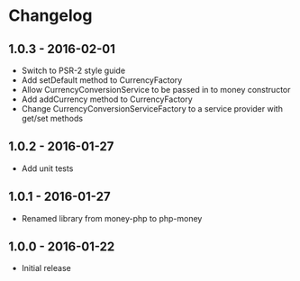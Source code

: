 # Changelog

## 1.0.3 - 2016-02-01

* Switch to PSR-2 style guide
* Add setDefault method to CurrencyFactory
* Allow CurrencyConversionService to be passed in to money constructor
* Add addCurrency method to CurrencyFactory
* Change CurrencyConversionServiceFactory to a service provider with get/set methods

## 1.0.2 - 2016-01-27

* Add unit tests

## 1.0.1 - 2016-01-27

* Renamed library from money-php to php-money

## 1.0.0 - 2016-01-22

* Initial release
